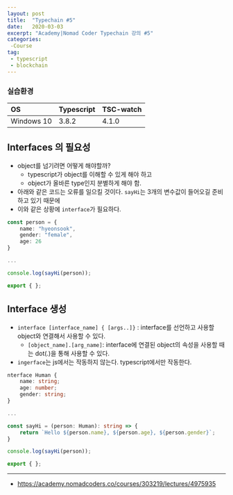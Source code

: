 ```yaml
---
layout: post
title:  "Typechain #5"
date:   2020-03-03
excerpt: "Academy|Nomad Coder Typechain 강의 #5"
categories: 
 -Course
tag:
 - typescript
 - blockchain
---
```


### 실습환경

|OS|Typescript|TSC-watch|
|:--|:--|:--|
|Windows 10|3.8.2|4.1.0|

## Interfaces 의 필요성

*  object를 넘기려면 어떻게 해야할까?
    * typescript가 object를 이해할 수 있게 해야 하고
    * object가 올바른 type인지 분별하게 해야 함.
* 아래와 같은 코드는 오류를 일으킬 것이다. `sayHi`는 3개의 변수값이 들어오길 준비하고 있기 때문에
* 이와 같은 상황에 `interface`가 필요하다.

```typescript
const person = {
    name: "hyeonsook",
    gender: "female",
    age: 26
}

...

console.log(sayHi(person));

export { };
```

## Interface 생성

* `interface [interface_name] { [args..]}` : interface를 선언하고 사용할 object와 연결해서 사용할 수 있다.
    * `[object_name].[arg_name]`: interface에 연결된 object의 속성을 사용할 때는 dot(.)을 통해 사용할 수 있다.
* `ingerface`는 js에서는 작동하지 않는다. typescript에서만 작동한다.

```typescript
nterface Human {
    name: string;
    age: number;
    gender: string;
}

...

const sayHi = (person: Human): string => {
    return `Hello ${person.name}, ${person.age}, ${person.gender}`;
}

console.log(sayHi(person));

export { };
```

---
* https://academy.nomadcoders.co/courses/303219/lectures/4975935